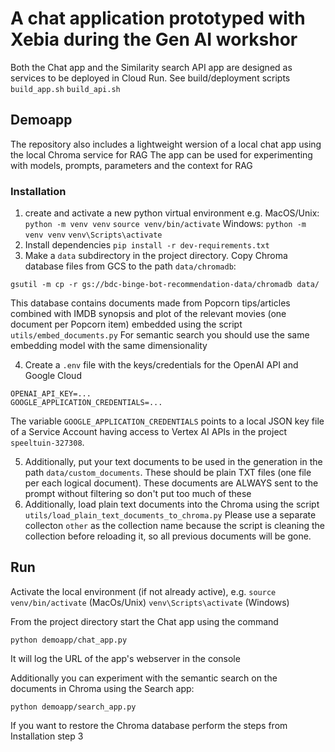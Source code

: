 # A chat application prototyped with Xebia during the Gen AI workshor
Both the Chat app and the Similarity search API app are designed as services to be deployed in Cloud Run. See build/deployment scripts
`build_app.sh`
`build_api.sh`


## Demoapp
The repository also includes a lightweight wersion of a local chat app using the local Chroma service for RAG
The app can be used for experimenting with models, prompts, parameters and the context for RAG

### Installation
1. create and activate a new python virtual environment e.g. 
MacOS/Unix:
`python -m venv venv`
`source venv/bin/activate`
Windows:
`python -m venv venv`
`venv\Scripts\activate`
2. Install dependencies
`pip install -r dev-requirements.txt`
3. Make a `data` subdirectory in the project directory. Copy Chroma database files from GCS to the path `data/chromadb`:
```
gsutil -m cp -r gs://bdc-binge-bot-recommendation-data/chromadb data/
```
This database contains documents made from Popcorn tips/articles combined with IMDB synopsis and plot of the relevant movies (one document per Popcorn item) embedded using the script `utils/embed_documents.py` For semantic search you should use the same embedding model with the same dimensionality

4. Create a `.env` file with the keys/credentials for the OpenAI API and Google Cloud
```
OPENAI_API_KEY=...
GOOGLE_APPLICATION_CREDENTIALS=...
```
The variable `GOOGLE_APPLICATION_CREDENTIALS` points to a local JSON key file of a Service Account having access to Vertex AI APIs in the project `speeltuin-327308`.

5. Additionally, put your text documents to be used in the generation in the path `data/custom_documents`.
These should be plain TXT files (one file per each logical document). These documents are ALWAYS sent to the prompt without filtering so don't put too much of these
6. Additionally, load plain text documents into the Chroma using the script `utils/load_plain_text_documents_to_chroma.py`
Please use a separate collecton `other` as the collection name because the script is cleaning the collection before reloading it, so all previous documents will be gone.

## Run
Activate the local environment (if not already active), e.g.
`source venv/bin/activate` (MacOs/Unix)
`venv\Scripts\activate` (Windows)

From the project directory start the Chat app using the command
```
python demoapp/chat_app.py
```
It will log the URL of the app's webserver in the console

Additionally you can experiment with the semantic search on the documents in Chroma using the Search app:
```
python demoapp/search_app.py
```

If you want to restore the Chroma database perform the steps from Installation step 3
